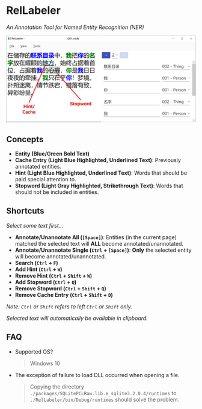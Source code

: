 # RelLabeler

*An Annotation Tool for Named Entity Recognition (NER)*


![Image-1](Images/Image-1.png)


## Concepts

- **Entity (Blue/Green Bold Text)**
- **Cache Entry (Light Blue Highlighted, Underlined Text)**: Previously annotated entities.
- **Hint (Light Blue Highlighted, Underlined Text)**: Words that should be paid special attention to.
- **Stopword (Light Gray Highlighted, Strikethrough Text)**: Words that should not be included in entities.


## Shortcuts

*Select some text first...*

- **Annotate/Unannotate All (`[Space]`)**: Entities (in the current page) matched the selected text will **ALL** become annotated/unannotated.
- **Annotate/Unannotate Single (`Ctrl` + `[Space]`)**: **Only** the selected entity will become annotated/unannotated.
- **Search (`Ctrl` + `F`)**
- **Add Hint (`Ctrl` + `W`)**
- **Remove Hint (`Ctrl` + `Shift` + `W`)**
- **Add Stopword (`Ctrl` + `Q`)**
- **Remove Stopword (`Ctrl` + `Shift` + `Q`)**
- **Remove Cache Entry (`Ctrl` + `Shift` + `D`)**

*Note: `Ctrl` or `Shift` refers to left `Ctrl` or `Shift` only.*

*Selected text will automatically be available in clipboard.*


## FAQ

- Supported OS?
  > Windows 10

- The exception of failure to load DLL occurred when opening a file.
  > Copying the directory `./packages/SQLitePCLRaw.lib.e_sqlite3.2.0.4/runtimes` to `./RelLabeler/bin/Debug/runtimes` should solve the problem.

